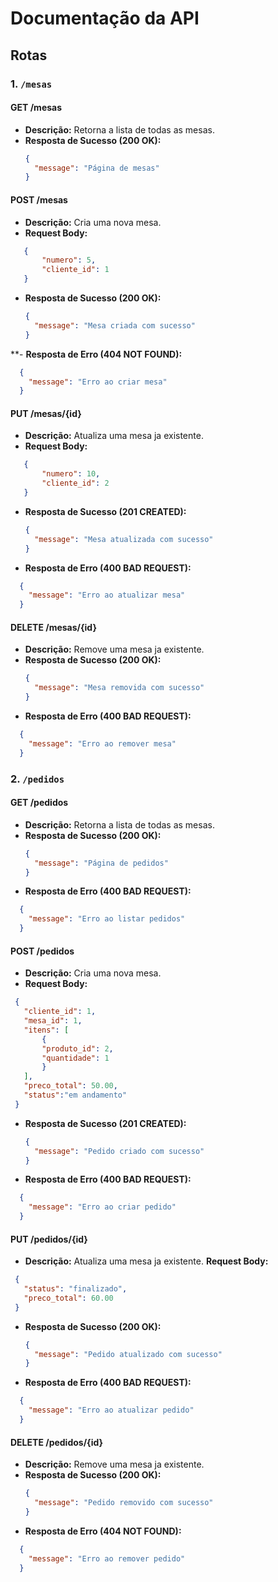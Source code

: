 # Documentação da API

## Rotas

### 1. `/mesas`

#### **GET /mesas**
- **Descrição:** Retorna a lista de todas as mesas.
- **Resposta de Sucesso (200 OK):**
  ```json
  {
    "message": "Página de mesas"
  }
  
#### **POST /mesas**
- **Descrição:** Cria uma nova mesa.
- **Request Body:**
 ```json
    {
        "numero": 5,
        "cliente_id": 1
    }
  ```
- **Resposta de Sucesso (200 OK):**
  ```json
  {
    "message": "Mesa criada com sucesso"
  }
**- **Resposta de Erro (404 NOT FOUND):**
```json
  {
    "message": "Erro ao criar mesa"
  }
  ```

#### **PUT /mesas/{id}**
- **Descrição:** Atualiza uma mesa ja existente.
- **Request Body:**
 ```json
    {
        "numero": 10,
        "cliente_id": 2
    }
  ```
- **Resposta de Sucesso (201 CREATED):**
  ```json
  {
    "message": "Mesa atualizada com sucesso"
  }
- **Resposta de Erro (400 BAD REQUEST):**
```json
  {
    "message": "Erro ao atualizar mesa"
  }
  ```

#### **DELETE /mesas/{id}**
- **Descrição:** Remove uma mesa ja existente.
- **Resposta de Sucesso (200 OK):**
  ```json
  {
    "message": "Mesa removida com sucesso"
  }
- **Resposta de Erro (400 BAD REQUEST):**
```json
  {
    "message": "Erro ao remover mesa"
  }
  ```

### 2. `/pedidos`

#### **GET /pedidos**
- **Descrição:** Retorna a lista de todas as mesas.
- **Resposta de Sucesso (200 OK):**
  ```json
  {
    "message": "Página de pedidos"
  }
- **Resposta de Erro (400 BAD REQUEST):**
```json
  {
    "message": "Erro ao listar pedidos"
  }
  ```

#### **POST /pedidos**
- **Descrição:** Cria uma nova mesa.
- **Request Body:**
 ```json
  {
    "cliente_id": 1,
    "mesa_id": 1,
    "itens": [
        {
        "produto_id": 2,
        "quantidade": 1
        }
    ],
    "preco_total": 50.00,
    "status":"em andamento"
  }
  ```
- **Resposta de Sucesso (201 CREATED):**
  ```json
  {
    "message": "Pedido criado com sucesso"
  }
- **Resposta de Erro (400 BAD REQUEST):**
```json
  {
    "message": "Erro ao criar pedido"
  }
  ```

#### **PUT /pedidos/{id}**
- **Descrição:** Atualiza uma mesa ja existente.
 **Request Body:**
 ```json
  {
    "status": "finalizado",
    "preco_total": 60.00
  }
  ```
- **Resposta de Sucesso (200 OK):**
  ```json
  {
    "message": "Pedido atualizado com sucesso"
  }
- **Resposta de Erro (400 BAD REQUEST):**
```json
  {
    "message": "Erro ao atualizar pedido"
  }
  ```

#### **DELETE /pedidos/{id}**
- **Descrição:** Remove uma mesa ja existente.
- **Resposta de Sucesso (200 OK):**
  ```json
  {
    "message": "Pedido removido com sucesso"
  }
- **Resposta de Erro (404 NOT FOUND):**
```json
  {
    "message": "Erro ao remover pedido"
  }


